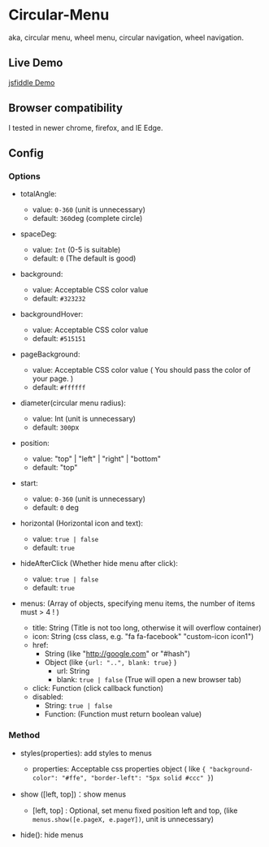 # Circular-Menu
aka, circular menu, wheel menu, circular navigation, wheel navigation.

## Live Demo
[jsfiddle Demo](https://jsfiddle.net/yandongCoder/kL4j7xor/10/)

## Browser compatibility

I tested in newer chrome, firefox, and IE Edge.

## Config

### Options

- totalAngle: 
    - value: ```0-360``` (unit is unnecessary)
    - default: ```360```deg (complete circle)
- spaceDeg: 
    - value: ```Int``` (0-5 is suitable)
    - default: ```0``` (The default is good)
- background: 
    - value: Acceptable CSS color value
    - default: ```#323232```
- backgroundHover: 
    - value: Acceptable CSS color value
    - default: ```#515151```
- pageBackground: 
    - value: Acceptable CSS color value ( You should pass the color of your page. )
    - default: ```#ffffff```
- diameter(circular menu radius): 
    - value:  Int (unit is unnecessary)
    - default: ```300```px
- position: 
    - value: "top" | "left" | "right" | "bottom"
    - default: "top"
- start: 
    - value: ```0-360``` (unit is unnecessary)
    - default: ```0``` deg
- horizontal (Horizontal icon and text): 
    - value: ```true | false```
    - default: ```true```
- hideAfterClick (Whether hide menu after click): 
    - value: ```true | false```
    - default: ```true```
    
- menus: (Array of objects, specifying menu items, the number of items must > 4 ! )
    - title: String (Title is not too long, otherwise it will overflow container)
    - icon: String (css class, e.g. "fa fa-facebook" "custom-icon icon1")
    - href:
      - String (like "http://google.com" or "#hash")
      - Object (like ```{url: "..", blank: true}``` )
        - url: String
        - blank: ```true | false``` (True will open a new browser tab)
    - click: Function (click callback function)
    - disabled:
        - String: ```true | false```
        - Function: (Function must return boolean value)
        
### Method

- styles(properties): add styles to menus
    - properties: Acceptable css properties object ( like ```{ "background-color": "#ffe", "border-left": "5px solid #ccc" }```)
    
- show ([left, top])：show menus
    - [left, top] : Optional, set menu fixed position left and top, (like ```menus.show([e.pageX, e.pageY])```, unit is unnecessary)
    
- hide(): hide menus